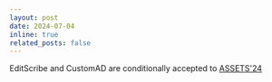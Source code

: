 ```yaml
---
layout: post
date: 2024-07-04
inline: true
related_posts: false
---
```


EditScribe and CustomAD are conditionally accepted to [ASSETS'24](https://assets24.sigaccess.org/)
